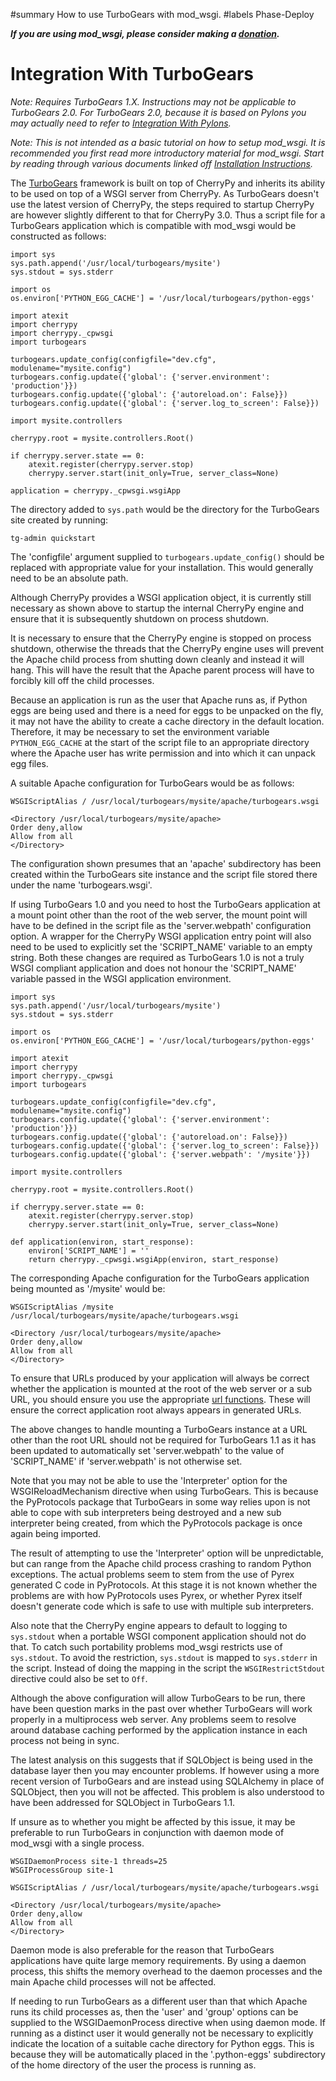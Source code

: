 ﻿#summary How to use TurboGears with mod\_wsgi.
#labels Phase-Deploy

_**If you are using mod\_wsgi, please consider making a
[donation](HowToContributeBack.md).**_

# Integration With TurboGears #

_Note: Requires TurboGears 1.X. Instructions may not be applicable
to TurboGears 2.0. For TurboGears 2.0, because it is based on Pylons
you may actually need to refer to
[Integration With Pylons](IntegrationWithPylons.md)._

_Note: This is not intended as a basic tutorial on how to setup mod\_wsgi.
It is recommended you first read more introductory material for mod\_wsgi.
Start by reading through various documents linked off
[Installation Instructions](InstallationInstructions.md)._

The [TurboGears](http://www.turbogears.org/) framework is built on top of
CherryPy and inherits its ability to be used on top of a WSGI server from
CherryPy. As TurboGears doesn't use the latest version of CherryPy, the
steps required to startup CherryPy are however slightly different to that
for CherryPy 3.0. Thus a script file for a TurboGears application which
is compatible with mod\_wsgi would be constructed as follows:

```
import sys
sys.path.append('/usr/local/turbogears/mysite')
sys.stdout = sys.stderr

import os
os.environ['PYTHON_EGG_CACHE'] = '/usr/local/turbogears/python-eggs'

import atexit
import cherrypy
import cherrypy._cpwsgi
import turbogears

turbogears.update_config(configfile="dev.cfg", modulename="mysite.config")
turbogears.config.update({'global': {'server.environment': 'production'}})
turbogears.config.update({'global': {'autoreload.on': False}})
turbogears.config.update({'global': {'server.log_to_screen': False}})

import mysite.controllers

cherrypy.root = mysite.controllers.Root()

if cherrypy.server.state == 0:
    atexit.register(cherrypy.server.stop)
    cherrypy.server.start(init_only=True, server_class=None)

application = cherrypy._cpwsgi.wsgiApp
```

The directory added to `sys.path` would be the directory for the
TurboGears site created by running:

```
tg-admin quickstart
```

The 'configfile' argument supplied to `turbogears.update_config()`
should be replaced with appropriate value for your installation. This
would generally need to be an absolute path.

Although CherryPy provides a WSGI application object, it is currently
still necessary as shown above to startup the internal CherryPy engine and
ensure that it is subsequently shutdown on process shutdown.

It is necessary to ensure that the CherryPy engine is stopped on process
shutdown, otherwise the threads that the CherryPy engine uses will prevent
the Apache child process from shutting down cleanly and instead it will
hang. This will have the result that the Apache parent process will have to
forcibly kill off the child processes.

Because an application is run as the user that Apache runs as, if Python
eggs are being used and there is a need for eggs to be unpacked on the fly,
it may not have the ability to create a cache directory in the default
location. Therefore, it may be necessary to set the environment variable
`PYTHON_EGG_CACHE` at the start of the script file to an appropriate
directory where the Apache user has write permission and into which it can
unpack egg files.

A suitable Apache configuration for TurboGears would be as follows:

```
WSGIScriptAlias / /usr/local/turbogears/mysite/apache/turbogears.wsgi

<Directory /usr/local/turbogears/mysite/apache>
Order deny,allow
Allow from all
</Directory>
```

The configuration shown presumes that an 'apache' subdirectory has been
created within the TurboGears site instance and the script file stored
there under the name 'turbogears.wsgi'.

If using TurboGears 1.0 and you need to host the TurboGears application at
a mount point other than the root of the web server, the mount point will
have to be defined in the script file as the 'server.webpath' configuration
option. A wrapper for the CherryPy WSGI application entry point will also
need to be used to explicitly set the 'SCRIPT\_NAME' variable to an empty
string. Both these changes are required as TurboGears 1.0 is not a truly
WSGI compliant application and does not honour the 'SCRIPT\_NAME' variable
passed in the WSGI application environment.

```
import sys
sys.path.append('/usr/local/turbogears/mysite')
sys.stdout = sys.stderr

import os
os.environ['PYTHON_EGG_CACHE'] = '/usr/local/turbogears/python-eggs'

import atexit
import cherrypy
import cherrypy._cpwsgi
import turbogears

turbogears.update_config(configfile="dev.cfg", modulename="mysite.config")
turbogears.config.update({'global': {'server.environment': 'production'}})
turbogears.config.update({'global': {'autoreload.on': False}})
turbogears.config.update({'global': {'server.log_to_screen': False}})
turbogears.config.update({'global': {'server.webpath': '/mysite'}})

import mysite.controllers

cherrypy.root = mysite.controllers.Root()

if cherrypy.server.state == 0:
    atexit.register(cherrypy.server.stop)
    cherrypy.server.start(init_only=True, server_class=None)

def application(environ, start_response):
    environ['SCRIPT_NAME'] = ''
    return cherrypy._cpwsgi.wsgiApp(environ, start_response)
```

The corresponding Apache configuration for the TurboGears application
being mounted as '/mysite' would be:

```
WSGIScriptAlias /mysite /usr/local/turbogears/mysite/apache/turbogears.wsgi

<Directory /usr/local/turbogears/mysite/apache>
Order deny,allow
Allow from all
</Directory>
```

To ensure that URLs produced by your application will always be correct
whether the application is mounted at the root of the web server or a sub
URL, you should ensure you use the appropriate
[url functions](http://docs.turbogears.org/1.0/GettingStarted/URLs). These
will ensure the correct application root always appears in generated URLs.

The above changes to handle mounting a TurboGears instance at a URL other
than the root URL should not be required for TurboGears 1.1 as it has been
updated to automatically set 'server.webpath' to the value of 'SCRIPT\_NAME'
if 'server.webpath' is not otherwise set.

Note that you may not be able to use the 'Interpreter' option for
the WSGIReloadMechanism directive when using TurboGears. This is because
the PyProtocols package that TurboGears in some way relies upon is not
able to cope with sub interpreters being destroyed and a new sub
interpreter being created, from which the PyProtocols package is once
again being imported.

The result of attempting to use the 'Interpreter' option will be
unpredictable, but can range from the Apache child process crashing to
random Python exceptions. The actual problems seem to stem from the use of
Pyrex generated C code in PyProtocols. At this stage it is not known
whether the problems are with how PyProtocols uses Pyrex, or whether Pyrex
itself doesn't generate code which is safe to use with multiple sub
interpreters.

Also note that the CherryPy engine appears to default to logging to
`sys.stdout` when a portable WSGI component application should not do
that. To catch such portability problems mod\_wsgi restricts use of
`sys.stdout`. To avoid the restriction, `sys.stdout` is mapped to
`sys.stderr` in the script. Instead of doing the mapping in the script
the `WSGIRestrictStdout` directive could also be set to `Off`.

Although the above configuration will allow TurboGears to be run, there
have been question marks in the past over whether TurboGears will work
properly in a multiprocess web server. Any problems seem to resolve around
database caching performed by the application instance in each process not
being in sync.

The latest analysis on this suggests that if SQLObject is being used in the
database layer then you may encounter problems. If however using a more
recent version of TurboGears and are instead using SQLAlchemy in place of
SQLObject, then you will not be affected. This problem is also understood
to have been addressed for SQLObject in TurboGears 1.1.

If unsure as to whether you might be affected by this issue, it may be
preferable to run TurboGears in conjunction with daemon mode of mod\_wsgi
with a single process.

```
WSGIDaemonProcess site-1 threads=25
WSGIProcessGroup site-1

WSGIScriptAlias / /usr/local/turbogears/mysite/apache/turbogears.wsgi

<Directory /usr/local/turbogears/mysite/apache>
Order deny,allow
Allow from all
</Directory>
```

Daemon mode is also preferable for the reason that TurboGears applications
have quite large memory requirements. By using a daemon process, this
shifts the memory overhead to the daemon processes and the main Apache
child processes will not be affected.

If needing to run TurboGears as a different user than that which Apache
runs its child processes as, then the 'user' and 'group' options can be
supplied to the WSGIDaemonProcess directive when using daemon mode. If
running as a distinct user it would generally not be necessary to
explicitly indicate the location of a suitable cache directory for Python
eggs. This is because they will be automatically placed in the
'.python-eggs' subdirectory of the home directory of the user the process is
running as.